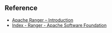 

## Reference
- [Apache Ranger – Introduction](https://ranger.apache.org/index.html)
- [Index \- Ranger \- Apache Software Foundation](https://cwiki.apache.org/confluence/display/RANGER/Index)
